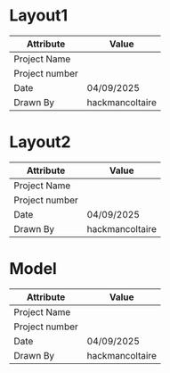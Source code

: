 # Layout1
| Attribute | Value |
| ---  | ---     |
| Project Name |  |
| Project number |  |
| Date | 04/09/2025 |
| Drawn By | hackmancoltaire |
# Layout2
| Attribute | Value |
| ---  | ---     |
| Project Name |  |
| Project number |  |
| Date | 04/09/2025 |
| Drawn By | hackmancoltaire |
# Model
| Attribute | Value |
| ---  | ---     |
| Project Name |  |
| Project number |  |
| Date | 04/09/2025 |
| Drawn By | hackmancoltaire |

